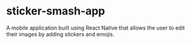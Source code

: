 # sticker-smash-app
A mobile application built using React Native that allows the user to edit their images by adding stickers and emojis.
